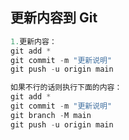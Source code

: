 ## 更新内容到 Git


```java
1.更新内容：
git add * 
git commit -m "更新说明"
git push -u origin main

如果不行的话则执行下面的内容：
git add * 
git commit -m "更新说明"
git branch -M main
git push -u origin main
```

